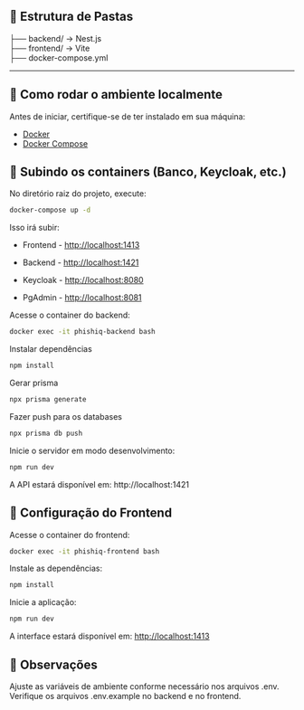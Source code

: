 ## 📁 Estrutura de Pastas

├── backend/ → Nest.js <br>
├── frontend/ → Vite <br>
├── docker-compose.yml

---

## 🚀 Como rodar o ambiente localmente

Antes de iniciar, certifique-se de ter instalado em sua máquina:

- [Docker](https://www.docker.com/)
- [Docker Compose](https://docs.docker.com/compose/)

## 🐳 Subindo os containers (Banco, Keycloak, etc.)

No diretório raiz do projeto, execute:

```bash
docker-compose up -d
```

Isso irá subir:

- Frontend - [http://localhost:1413](http://localhost:1413)

- Backend - [http://localhost:1421](http://localhost:1421)

- Keycloak - [http://localhost:8080](http://localhost:8080)

- PgAdmin - [http://localhost:8081](http://localhost:8081)

Acesse o container do backend:

```bash
docker exec -it phishiq-backend bash
```

Instalar dependências

```bash
npm install
```

Gerar prisma

```bash
npx prisma generate
```

Fazer push para os databases

```bash
npx prisma db push
```

Inicie o servidor em modo desenvolvimento:

```bash
npm run dev
```

A API estará disponível em: http://localhost:1421

## 🎨 Configuração do Frontend

Acesse o container do frontend:

```bash
docker exec -it phishiq-frontend bash
```

Instale as dependências:

```bash
npm install
```

Inicie a aplicação:

```bash
npm run dev
```

A interface estará disponível em: [http://localhost:1413](http://localhost:1413)

## 📌 Observações

Ajuste as variáveis de ambiente conforme necessário nos arquivos .env. Verifique os arquivos .env.example no backend e no frontend.
